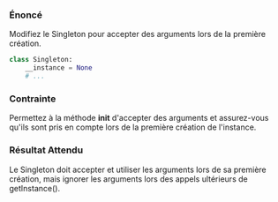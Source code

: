 ### Énoncé

Modifiez le Singleton pour accepter des arguments lors de la première création.

```python
class Singleton:
    __instance = None
    # ...
```

### Contrainte

Permettez à la méthode __init__ d'accepter des arguments et assurez-vous qu'ils sont pris en compte lors de la première création de l'instance.

### Résultat Attendu

Le Singleton doit accepter et utiliser les arguments lors de sa première création, mais ignorer les arguments lors des appels ultérieurs de getInstance().